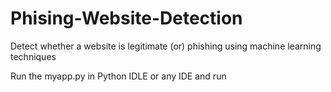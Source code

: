 # Phising-Website-Detection
 Detect whether a website is legitimate (or) phishing using machine learning techniques

Run the myapp.py in Python IDLE or any IDE and run